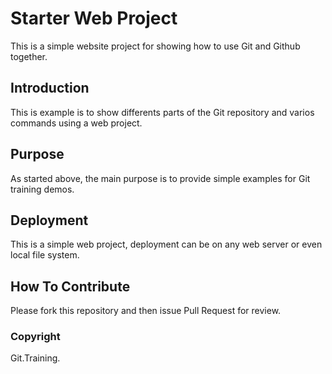 # Starter Web Project

This is a simple website project for 
showing how to use Git and Github together.

## Introduction

This is example is to show differents parts
of the Git repository and varios commands
using a web project.

## Purpose

As started above, the main purpose is to 
provide simple examples for Git training
demos.

## Deployment

This is a simple web project, deployment
can be on any web server or even local
file system. 

## How To Contribute

Please fork this repository and then issue Pull Request for
review.

### Copyright
Git.Training.